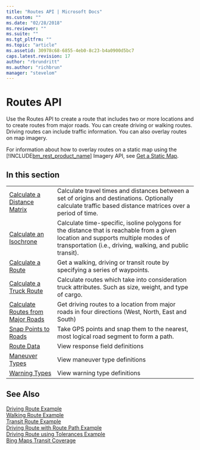 ```yaml
---
title: "Routes API | Microsoft Docs"
ms.custom: ""
ms.date: "02/28/2018"
ms.reviewer: ""
ms.suite: ""
ms.tgt_pltfrm: ""
ms.topic: "article"
ms.assetid: 30978c68-6855-4eb0-8c23-b4a0900d5bc7
caps.latest.revision: 17
author: "rbrundritt"
ms.author: "richbrun"
manager: "stevelom"
---
```

# Routes API
Use the Routes API to create a route that includes two or more locations and to create routes from major roads. You can create driving or walking routes. Driving routes can include traffic information. You can also overlay routes on map imagery.  
  
 For information about how to overlay routes on a static map using the [!INCLUDE[bm_rest_product_name](../articles/includes/bm-rest-product-name-md.md)] Imagery API, see [Get a Static Map](../rest-services/get-a-static-map.md).  
  
## In this section  
  
|||  
|-|-|  
|[Calculate a Distance Matrix](../rest-services/calculate-a-distance-matrix.md)|Calculate travel times and distances between a set of origins and destinations. Optionally calculate traffic based distance matrices over a period of time.|  
|[Calculate an Isochrone](../rest-services/calculate-an-isochrone.md)|Calculate time-specific, isoline polygons for the distance that is reachable from a given location and supports multiple modes of transportation (i.e., driving, walking, and public transit).|  
|[Calculate a Route](../rest-services/calculate-a-route.md)|Get a walking, driving or transit route by specifying a series of waypoints.|  
|[Calculate a Truck Route](../rest-services/calculate-a-truck-route.md)|Calculate routes which take into consideration truck attributes. Such as size, weight, and type of cargo.|  
|[Calculate Routes from Major Roads](../rest-services/calculate-routes-from-major-roads.md)|Get driving routes to a location from major roads in four directions (West, North, East and South)|  
|[Snap Points to Roads](../rest-services/snap-points-to-roads.md)|Take GPS points and snap them to the nearest, most logical road segment to form a path.|  
|[Route Data](../rest-services/route-data.md)|View response field definitions|  
|[Maneuver Types](../rest-services/maneuver-types.md)|View maneuver type definitions|  
|[Warning Types](../rest-services/warning-types.md)|View warning type definitions|  
  
## See Also  
 [Driving Route Example](../rest-services/driving-route-example.md)   
 [Walking Route Example](../rest-services/walking-route-example.md)   
 [Transit Route Example](../rest-services/transit-route-example.md)   
 [Driving Route with Route Path Example](../rest-services/driving-route-with-route-path-example.md)   
 [Driving Route using Tolerances Example](../rest-services/driving-route-using-tolerances-example.md)   
 [Bing Maps Transit Coverage](http://msdn.microsoft.com/en-us/library/hh441739.aspx)